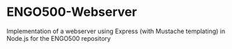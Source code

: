 ENGO500-Webserver
=================

Implementation of a webserver using Express (with Mustache templating) in Node.js for the ENGO500 repository
